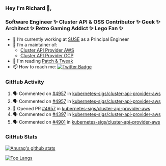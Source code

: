 ### Hey I'm Richard 👋, 

<h3 align="left">Software Engineer ✨ Cluster API & OSS Contributor ✨ Geek ✨ Architect ✨ Retro Gaming Addict ✨ Lego Fan ✨</h3>

- 🔭 I’m currently working at [SUSE](https://www.suse.com/) as a Principal Engineer
- 👯 I’m a maintainer of:
  -  [Cluster API Provider AWS](https://github.com/kubernetes-sigs/cluster-api-provider-aws)
  -  [Cluster API Provider GCP](https://github.com/kubernetes-sigs/cluster-api-provider-gcp)
- 💬 I'm reading [Patch & Tweak](https://bjooks.com/products/patch-tweak-exploring-modular-synthesis)
- 📫 How to reach me: [![Twitter Badge](https://img.shields.io/badge/-@fruit_case-00acee?style=flat&logo=Twitter&logoColor=white)](https://twitter.com/intent/follow?screen_name=fruit_case "Follow on Twitter")

### GitHub Activity 

<!--START_SECTION:activity-->
1. 🗣 Commented on [#4957](https://github.com/kubernetes-sigs/cluster-api-provider-aws/pull/4957#issuecomment-2079516703) in [kubernetes-sigs/cluster-api-provider-aws](https://github.com/kubernetes-sigs/cluster-api-provider-aws)
2. 🗣 Commented on [#4957](https://github.com/kubernetes-sigs/cluster-api-provider-aws/pull/4957#issuecomment-2079516107) in [kubernetes-sigs/cluster-api-provider-aws](https://github.com/kubernetes-sigs/cluster-api-provider-aws)
3. 💪 Opened PR [#4957](https://github.com/kubernetes-sigs/cluster-api-provider-aws/pull/4957) in [kubernetes-sigs/cluster-api-provider-aws](https://github.com/kubernetes-sigs/cluster-api-provider-aws)
4. 🗣 Commented on [#4397](https://github.com/kubernetes-sigs/cluster-api-provider-aws/issues/4397#issuecomment-2079505867) in [kubernetes-sigs/cluster-api-provider-aws](https://github.com/kubernetes-sigs/cluster-api-provider-aws)
5. 🗣 Commented on [#4901](https://github.com/kubernetes-sigs/cluster-api-provider-aws/pull/4901#issuecomment-2079420125) in [kubernetes-sigs/cluster-api-provider-aws](https://github.com/kubernetes-sigs/cluster-api-provider-aws)
<!--END_SECTION:activity-->

### GitHub Stats

[![Anurag's github stats](https://github-readme-stats.vercel.app/api?username=richardcase&count_private=true&show_icons=true)](https://github.com/anuraghazra/github-readme-stats)

[![Top Langs](https://github-readme-stats.vercel.app/api/top-langs/?username=richardcase&hide=html&layout=compact)](https://github.com/anuraghazra/github-readme-stats)
